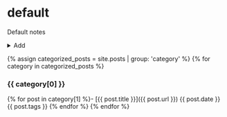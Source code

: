# default
Default notes

<details>
  <summary>Add</summary>
  <script>
    function editor(){
      const category = document.getElementById('category').value;
      const date = "{{ site.time | date: '%Y-%m-%d-' }}";
      const title = document.getElementById('title').value.toLowerCase().replace(/[^a-zA-Z0-9]+/g,'-');
      const tags = document.getElementById('tags').value;
      const url='{{ site.github.repository_url }}/new/main?filename=' + category + '/_posts/' + date + title + '.md&value=---%0Atags:%20[' + tags + ']%0A---%0A';
      location = url;
      return true
    };
  </script>
  <input id=title placeholder=title required>
  <input id=category placeholder=category required>
  <input id=tags placeholder=tags>
  <button onclick="editor()">Editor</button>
</details>

{% assign categorized_posts = site.posts | group: 'category' %}
{% for category in categorized_posts %}<h3>{{ category[0] }}</h3>
{% for post in category[1] %}- [{{ post.title }}]({{ post.url }}) {{ post.date }} {{ post.tags }}
{% endfor %}
{% endfor %}
